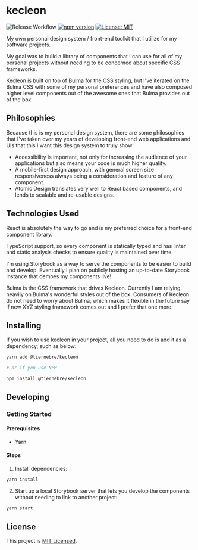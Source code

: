 # kecleon

![Release Workflow](https://github.com/Tiernebre/kecleon/workflows/Release/badge.svg)
[![npm version](https://badge.fury.io/js/%40tiernebre%2Fkecleon.svg)](https://www.npmjs.com/package/@tiernebre/kecleon)
[![License: MIT](https://img.shields.io/badge/License-MIT-yellow.svg)](./LICENSE)

My own personal design system / front-end toolkit that I utilize for my
software projects.

My goal was to build a library of components that I can use
for all of my personal projects without needing to be concerned
about specific CSS frameworks.

Kecleon is built on top of [Bulma](https://bulma.io/) for the CSS
styling, but I've iterated on the Bulma CSS with some of my personal
preferences and have also composed higher level components out of
the awesome ones that Bulma provides out of the box.

## Philosophies

Because this is my personal design system, there are some philosophies
that I've taken over my years of developing front-end web applications
and UIs that this I want this design system to truly show:

- Accessibility is important, not only for increasing the audience of
  your applications but also means your code is much higher quality.
- A mobile-first design approach, with general screen size responsiveness
  always being a consideration and feature of any component.
- Atomic Design translates very well to React based components, and
  lends to scalable and re-usable designs.

## Technologies Used

React is absolutely the way to go and is my preferred choice for a
front-end component library.

TypeScript support, so every component is statically typed and has
linter and static analysis checks to ensure quality is maintained
over time.

I'm using Storybook as a way to serve the components to be easier
to build and develop. Eventually I plan on publicly hosting an
up-to-date Storybook instance that demoes my components live!

Bulma is the CSS framework that drives Kecleon. Currently I am
relying heavily on Bulma's wonderful styles out of the box. Consumers
of Kecleon do not need to worry about Bulma, which makes it flexible
in the future say if new XYZ styling framework comes out and
I prefer that one more.

## Installing

If you wish to use kecleon in your project, all you need to do
is add it as a dependency, such as below:

```sh
yarn add @tiernebre/kecleon

# or if you use NPM

npm install @tiernebre/kecleon
```

## Developing

### Getting Started

#### Prerequisites

- Yarn

#### Steps

1. Install dependencies:

```sh
yarn install
```

2. Start up a local Storybook server that lets you develop the components without
   needing to link to another project:

```sh
yarn start
```

## License

This project is [MIT Licensed](./LICENSE).
